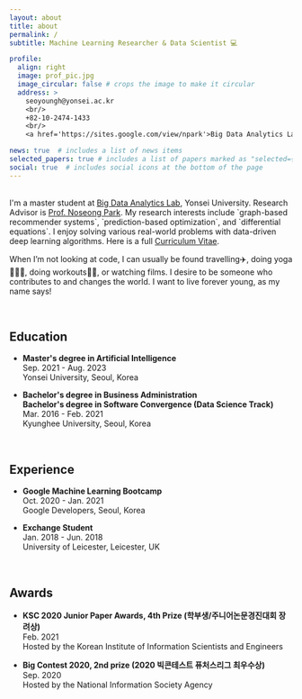 ```yaml
---
layout: about
title: about
permalink: /
subtitle: Machine Learning Researcher & Data Scientist 💻

profile:
  align: right
  image: prof_pic.jpg
  image_circular: false # crops the image to make it circular
  address: >
    seoyoungh@yonsei.ac.kr
    <br/>
    +82-10-2474-1433
    <br/>
    <a href='https://sites.google.com/view/npark'>Big Data Analytics Lab</a>, Yonsei University

news: true  # includes a list of news items
selected_papers: true # includes a list of papers marked as "selected={true}"
social: true  # includes social icons at the bottom of the page
---
```

<br/>
I'm a master student at <a href='https://sites.google.com/view/npark'>Big Data Analytics Lab</a>, Yonsei University. 
Research Advisor is <a href='https://sites.google.com/view/npark'>Prof. Noseong Park</a>. 
My research interests include `graph-based recommender systems`, `prediction-based optimization`, and `differential equations`. 
I enjoy solving various real-world problems with data-driven deep learning algorithms.
Here is a full <a href='https://drive.google.com/file/d/1esb4iQXDwIbyni19VkZ1MOlOQxtGHcNg/view?usp=sharing'>Curriculum Vitae</a>.

When I’m not looking at code, I can usually be found travelling✈️, doing yoga🧘🏻‍♀️, doing workouts💪🏻, or watching films.
I desire to be someone who contributes to and changes the world. I want to live forever young, as my name says!

<br/>

## Education
* **Master's degree in Artificial Intelligence**  
  Sep. 2021 - Aug. 2023  
  Yonsei University, Seoul, Korea

* **Bachelor's degree in Business Administration**  
  **Bachelor's degree in Software Convergence (Data Science Track)**  
  Mar. 2016 - Feb. 2021  
  Kyunghee University, Seoul, Korea

<br/>

## Experience
* **Google Machine Learning Bootcamp**  
  Oct. 2020 - Jan. 2021  
  Google Developers, Seoul, Korea

* **Exchange Student**  
  Jan. 2018 - Jun. 2018  
  University of Leicester, Leicester, UK

<br/>

## Awards
* **KSC 2020 Junior Paper Awards, 4th Prize (학부생/주니어논문경진대회 장려상)**  
  Feb. 2021   
  Hosted by the Korean Institute of Information Scientists and Engineers

* **Big Contest 2020, 2nd prize (2020 빅콘테스트 퓨처스리그 최우수상)**  
  Sep. 2020  
  Hosted by the National Information Society Agency

<br/>



